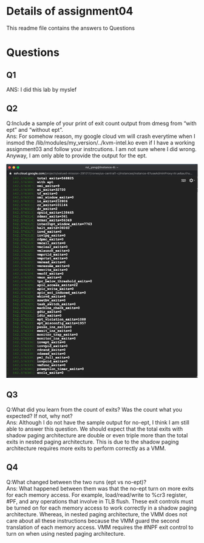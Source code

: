 # Details of assignment04
This readme file contains the answers to Questions

# Questions

## Q1
ANS: I did this lab by myslef  
## Q2
Q:Include a sample of your print of exit count output from dmesg from “with ept” and “without ept”.  
Ans: For somehow reason, my google cloud vm will crash everytime when I insmod the /lib/modules/my_version/../kvm-intel.ko even if I have a working assignment03 and follow your instrcutions. I am not sure where I did wrong. Anyway, I am only able to provide the output for the ept.  

![image name](pic/ept_output.png)  


## Q3
Q:What did you learn from the count of exits? Was the count what you expected? If not, why not?  
Ans: Although I do not have the sample output for no-ept, I think I am still able to answer this question. We should expect that the total exits with shadow paging architecture are double or even triple more than the total exits in nested paging architecture.  This is due to the shadow paging architecture requires more exits to perform correctly as a  VMM. 

## Q4
Q:What changed between the two runs (ept vs no-ept)?  
Ans: What happened between them was that the no-ept turn on more exits for each memory access. For example, load/read/write to %cr3 register, #PF, and any operations that involve in TLB flush. These exit controls must be turned on for each memory access to work correctly in a shadow paging architecture. Whereas, in nested paging architecture, the VMM does not care about all these instructions because the VMM guard the second translation of each memory access. VMM requires the #NPF exit control to turn on when using nested paging architecture.   

